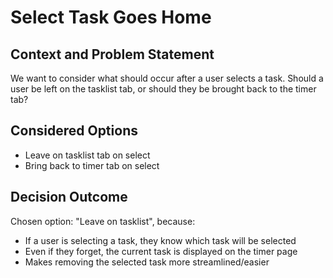 # Select Task Goes Home

## Context and Problem Statement

We want to consider what should occur after a user selects a task.
Should a user be left on the tasklist tab, or should they be brought back to the timer tab?

## Considered Options

* Leave on tasklist tab on select
* Bring back to timer tab on select

## Decision Outcome

Chosen option: "Leave on tasklist", because:
- If a user is selecting a task, they know which task will be selected
- Even if they forget, the current task is displayed on the timer page
- Makes removing the selected task more streamlined/easier
